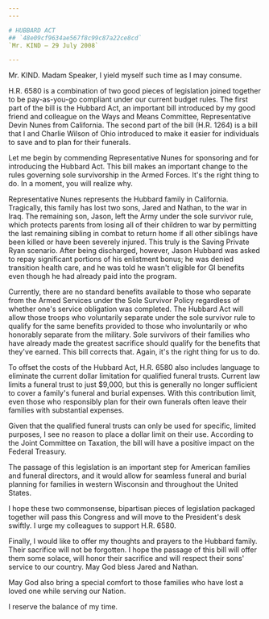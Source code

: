 ```yaml
---
---

# HUBBARD ACT
## `48e09cf9634ae567f8c99c87a22ce8cd`
`Mr. KIND — 29 July 2008`

---
```



Mr. KIND. Madam Speaker, I yield myself such time as I may consume.

H.R. 6580 is a combination of two good pieces of legislation joined 
together to be pay-as-you-go compliant under our current budget rules. 
The first part of the bill is the Hubbard Act, an important bill 
introduced by my good friend and colleague on the Ways and Means 
Committee, Representative Devin Nunes from California. The second part 
of the bill (H.R. 1264) is a bill that I and Charlie Wilson of Ohio 
introduced to make it easier for individuals to save and to plan for 
their funerals.

Let me begin by commending Representative Nunes for sponsoring and 
for introducing the Hubbard Act. This bill makes an important change to 
the rules governing sole survivorship in the Armed Forces. It's the 
right thing to do. In a moment, you will realize why.

Representative Nunes represents the Hubbard family in California. 
Tragically, this family has lost two sons, Jared and Nathan, to the war 
in Iraq. The remaining son, Jason, left the Army under the sole 
survivor rule, which protects parents from losing all of their children 
to war by permitting the last remaining sibling in combat to return 
home if all other siblings have been killed or have been severely 
injured. This truly is the Saving Private Ryan scenario. After being 
discharged, however, Jason Hubbard was asked to repay significant 
portions of his enlistment bonus; he was denied transition health care, 
and he was told he wasn't eligible for GI benefits even though he had 
already paid into the program.

Currently, there are no standard benefits available to those who 
separate from the Armed Services under the Sole Survivor Policy 
regardless of whether one's service obligation was completed. The 
Hubbard Act will allow those troops who voluntarily separate under the 
sole survivor rule to qualify for the same benefits provided to those 
who involuntarily or who honorably separate from the military. Sole 
survivors of their families who have already made the greatest 
sacrifice should qualify for the benefits that they've earned. This 
bill corrects that. Again, it's the right thing for us to do.

To offset the costs of the Hubbard Act, H.R. 6580 also includes 
language to eliminate the current dollar limitation for qualified 
funeral trusts. Current law limits a funeral trust to just $9,000, but 
this is generally no longer sufficient to cover a family's funeral and 
burial expenses. With this contribution limit, even those who 
responsibly plan for their own funerals often leave their families with 
substantial expenses.

Given that the qualified funeral trusts can only be used for 
specific, limited purposes, I see no reason to place a dollar limit on 
their use. According to the Joint Committee on Taxation, the bill will 
have a positive impact on the Federal Treasury.

The passage of this legislation is an important step for American 
families and funeral directors, and it would allow for seamless funeral 
and burial planning for families in western Wisconsin and throughout 
the United States.

I hope these two commonsense, bipartisan pieces of legislation 
packaged together will pass this Congress and will move to the 
President's desk swiftly. I urge my colleagues to support H.R. 6580.

Finally, I would like to offer my thoughts and prayers to the Hubbard 
family. Their sacrifice will not be forgotten. I hope the passage of 
this bill will offer them some solace, will honor their sacrifice and 
will respect their sons' service to our country. May God bless Jared 
and Nathan.

May God also bring a special comfort to those families who have lost 
a loved one while serving our Nation.

I reserve the balance of my time.